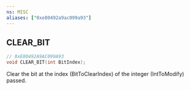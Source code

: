 ```yaml
---
ns: MISC
aliases: ["0xe80492a9ac099a93"]
---
```

## CLEAR_BIT

```c
// 0xE80492A9AC099A93
void CLEAR_BIT(int BitIndex);
```

Clear the bit at the index (BitToClearIndex) of the integer (IntToModify) passed.

